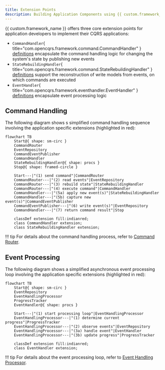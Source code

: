 ```yaml
---
title: Extension Points
description: Building Application Components using {{ custom.framework_name }}
---
```


{{ custom.framework_name }} offers three core extension points for application developers to implement their CQRS applications:
 
* `CommandHandler`{ title="com.opencqrs.framework.command.CommandHandler" } [definitions](command_handler/index.md) encapsulate the command handling logic for changing the system's state by publishing new events
* `StateRebuildingHandler`{ title="com.opencqrs.framework.command.StateRebuildingHandler" } [definitions](state_rebuilding_handler/index.md) support the reconstruction of write models from events, on which commands are executed
* `EventHandler`{ title="com.opencqrs.framework.eventhandler.EventHandler" } [definitions](event_handler/index.md) encapsulate event processing logic

## Command Handling

The following diagram shows s simplified command handling sequence involving the application specific extensions (highlighted in red): 

```mermaid
flowchart TB
    Start@{ shape: sm-circ }
    CommandRouter
    EventRepository
    CommandEventPublisher
    CommandHandler
    StateRebuildingHandler@{ shape: procs }
    Stop@{ shape: framed-circle }

    Start---|"(1) send command"|CommandRouter
    CommandRouter---|"(2) read events"|EventRepository
    CommandRouter---|"(3) rebuild state"|StateRebuildingHandler
    CommandRouter---|"(4) execute command"|CommandHandler
    CommandHandler---|"(5a) apply new event(s)"|StateRebuildingHandler
    CommandHandler---|"(5b) capture new event(s)"|CommandEventPublisher
    CommandEventPublisher---|"(6) write event(s)"|EventRepository
    CommandHandler---|"(7) return command result"|Stop
    
    classDef extension fill:indianred;
    class CommandHandler extension;
    class StateRebuildingHandler extension;
```

!!! tip
    For details about the command handling process, refer to [Command Router](../core_components/command_router/index.md).

## Event Processing

The following diagram shows a simplified asynchronous event processing loop involving the application specific extensions (highlighted in red):

```mermaid
flowchart TB
    Start@{ shape: sm-circ }
    EventRepository
    EventHandlingProcessor
    ProgressTracker
    EventHandler@{ shape: procs }
    
    Start---|"(1) start processing loop"|EventHandlingProcessor
    EventHandlingProcessor---|"(1) determine current progress"|ProgressTracker
    EventHandlingProcessor---|"(2) observe events"|EventRepository
    EventHandlingProcessor---|"(3a) handle event"|EventHandler
    EventHandlingProcessor---|"(3b) update progress"|ProgressTracker

    classDef extension fill:indianred;
    class EventHandler extension;
```

!!! tip
    For details about the event processing loop, refer to [Event Handling Processor](../core_components/event_handling_processor/index.md).